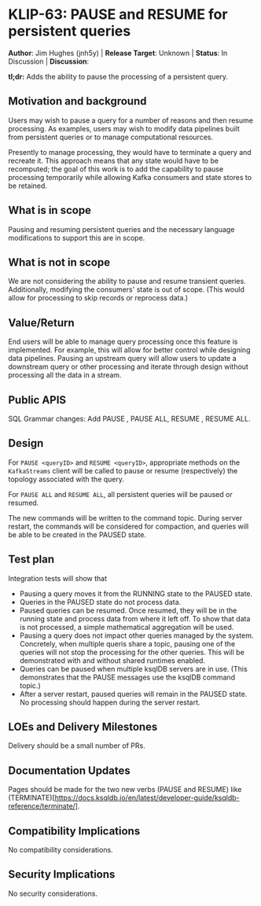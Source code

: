 # KLIP-63: PAUSE and RESUME for persistent queries 

**Author**: Jim Hughes (jnh5y) | 
**Release Target**: Unknown | 
**Status**: In Discussion | 
**Discussion**: 

**tl;dr:** Adds the ability to pause the processing of a persistent query.
           
## Motivation and background

Users may wish to pause a query for a number of reasons and then resume processing.  As examples, users may wish to modify data pipelines built from persistent queries or to manage computational resources.

Presently to manage processing, they would have to terminate a query and recreate it.  This approach means that any state would have to be recomputed; the goal of this work is to add the capability to pause processing temporarily while allowing Kafka consumers and state stores to be retained.

## What is in scope

Pausing and resuming persistent queries and the necessary language modifications to support this are in scope.

## What is not in scope

We are not considering the ability to pause and resume transient queries.  Additionally, modifying the consumers' state is out of scope.  (This would allow for processing to skip records or reprocess data.)

## Value/Return

End users will be able to manage query processing once this feature is implemented.  For example, this will allow for better control while designing data pipelines.  Pausing an upstream query will allow users to update a downstream query or other processing and iterate through design without processing all the data in a stream.

## Public APIS

SQL Grammar changes:
Add PAUSE <queryID>, PAUSE ALL, RESUME <queryID>, RESUME ALL.

## Design

For `PAUSE <queryID>` and `RESUME <queryID>`, appropriate methods on the `KafkaStreams` client will be called to pause or 
resume (respectively) the topology associated with the query.

For `PAUSE ALL` and `RESUME ALL`, all persistent queries will be paused or resumed.

The new commands will be written to the command topic.  During server restart, the commands will be considered for compaction, and queries will be able to be created in the PAUSED state. 

## Test plan

Integration tests will show that 
- Pausing a query moves it from the RUNNING state to the PAUSED state.
- Queries in the PAUSED state do not process data.
- Paused queries can be resumed.  Once resumed, they will be in the running state and process data from where it left off.  To show that data is not processed, a simple mathematical aggregation will be used.
- Pausing a query does not impact other queries managed by the system.  Concretely, when multiple queris share a topic, pausing one of the queries will not stop the processing for the other queries.  This will be demonstrated with and without shared runtimes enabled.  
- Queries can be paused when multiple ksqlDB servers are in use.  (This demonstrates that the PAUSE messages use the ksqlDB command topic.)
- After a server restart, paused queries will remain in the PAUSED state.  No processing should happen during the server restart.

## LOEs and Delivery Milestones

Delivery should be a small number of PRs.

## Documentation Updates

Pages should be made for the two new verbs (PAUSE and RESUME) like (TERMINATE)[https://docs.ksqldb.io/en/latest/developer-guide/ksqldb-reference/terminate/].

## Compatibility Implications

No compatibility considerations.

## Security Implications

No security considerations.
